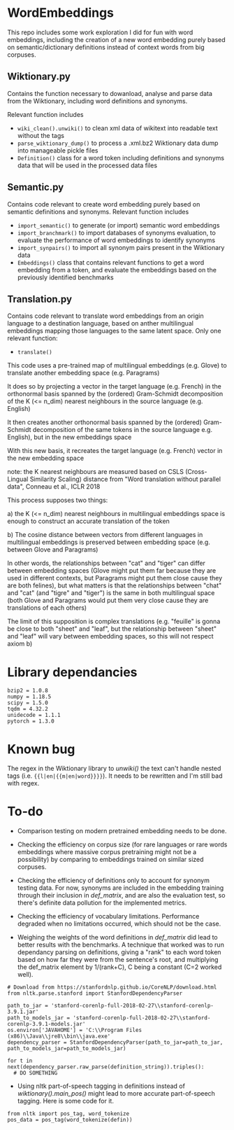 # WordEmbeddings

This repo includes some work exploration I did for fun with word embeddings, including the creation of a new word embedding purely based on semantic/dictionary definitions instead of context words from big corpuses.

## Wiktionary.py
Contains the function necessary to dowanload, analyse and parse data from the Wiktionary, including word definitions and synonyms.

Relevant function includes
- `wiki_clean().unwiki()` to clean xml data of wikitext into readable text without the tags
- `parse_wiktionary_dump()` to process a .xml.bz2 Wiktionary data dump into manageable pickle files
- `Definition()` class for a word token including definitions and synonyms data that will be used in the processed data files

## Semantic.py

Contains code relevant to create word embedding purely based on semantic definitions and synonyms. Relevant function includes
- `import_semantic()` to generate (or import) semantic word embeddings
- `import_branchmark()` to import databases of synonyms evaluation, to evaluate the performance of word embeddings to identify synonyms
- `import_synpairs()` to import all synonym pairs present in the Wiktionary data
- `Embeddings()` class that contains relevant functions to get a word embedding from a token, and evaluate the embeddings based on the previously identified benchmarks

## Translation.py

Contains code relevant to translate word embeddings from an origin language to a destination language, based on anther multilingual embeddings mapping those languages to the same latent space. Only one relevant function:
- `translate()`

This code uses a pre-trained map of multilingual embeddings (e.g. Glove) to translate another embedding space (e.g. Paragrams)

It does so by projecting a vector in the target language (e.g. French) in the orthonormal basis spanned by the (ordered) Gram-Schmidt decomposition of the K (<= n_dim) nearest neighbours in the source language (e.g. English)

It then creates another orthonormal basis spanned by the (ordered) Gram-Schmidt decomposition of the same tokens in the source language e.g. English), but in the new embeddings space

With this new basis, it recreates the target language (e.g. French) vector in the new embedding space

note: the K nearest neighbours are measured based on CSLS (Cross-Lingual Similarity Scaling) distance from "Word translation without parallel data", Conneau et al., ICLR 2018

This process supposes two things:

a) the K (<= n_dim) nearest neighbours in multilingual embeddings space is enough to construct an accurate translation of the token

b) The cosine distance between vectors from different languages in multilingual embeddings is preserved between embedding space (e.g. between Glove and Paragrams)

In other words, the relationships between "cat" and "tiger" can differ between embedding spaces (Glove might put them far because they are used in different contexts, but Paragrams might put them close cause they are both felines), but what matters is that the relationships between "chat" and "cat" (and "tigre" and "tiger") is the same in both multilingual space (both Glove and Paragrams would put them very close cause they are
translations of each others)

The limit of this supposition is complex translations (e.g. "feuille" is gonna be close to both "sheet" and "leaf", but the relationship between "sheet" and "leaf" will vary between embedding spaces, so this will not respect axiom b)

# Library dependancies

```
bzip2 = 1.0.8
numpy = 1.18.5
scipy = 1.5.0
tqdm = 4.32.2
unidecode = 1.1.1
pytorch = 1.3.0
```


# Known bug

The regex in the Wiktionary library to *unwiki()* the text can't handle nested tags (i.e. `{{l|en|{{m|en|word}}}}`). It needs to be rewritten and I'm still bad with regex.

# To-do

- Comparison testing on modern pretrained embedding needs to be done.

- Checking the efficiency on corpus size (for rare languages or rare words embeddings where massive corpus pretraining might not be a possibility) by comparing to embeddings trained on similar sized corpuses.

- Checking the efficiency of definitions only to account for synonym testing data. For now, synonyms are included in the embedding training through their inclusion in *def_matrix*, and are also the evaluation test, so there's definite data pollution for the implemented metrics.

- Checking the efficiency of vocabulary limitations. Performance degraded when no limitations occurred, which should not be the case.

- Weighing the weights of the word definitions in *def_matrix* did lead to better results with the benchmarks. A technique that worked was to run dependancy parsing on definitions, giving a "rank" to each word token based on how far they were from the sentence's root, and multiplying the def_matrix element by 1/(rank+C), C being a constant (C=2 worked well).

```
# Download from https://stanfordnlp.github.io/CoreNLP/download.html
from nltk.parse.stanford import StanfordDependencyParser

path_to_jar = 'stanford-corenlp-full-2018-02-27\\stanford-corenlp-3.9.1.jar'
path_to_models_jar = 'stanford-corenlp-full-2018-02-27\\stanford-corenlp-3.9.1-models.jar'
os.environ['JAVAHOME'] = 'C:\\Program Files (x86)\\Java\\jre8\\bin\\java.exe'
dependency_parser = StanfordDependencyParser(path_to_jar=path_to_jar, path_to_models_jar=path_to_models_jar)

for t in next(dependency_parser.raw_parse(definition_string)).triples():
  # DO SOMETHING
```

- Using nltk part-of-speech tagging in definitions instead of *wiktionary().main_pos()* might lead to more accurate part-of-speech tagging. Here is some code for it.

```
from nltk import pos_tag, word_tokenize
pos_data = pos_tag(word_tokenize(defin))
```
